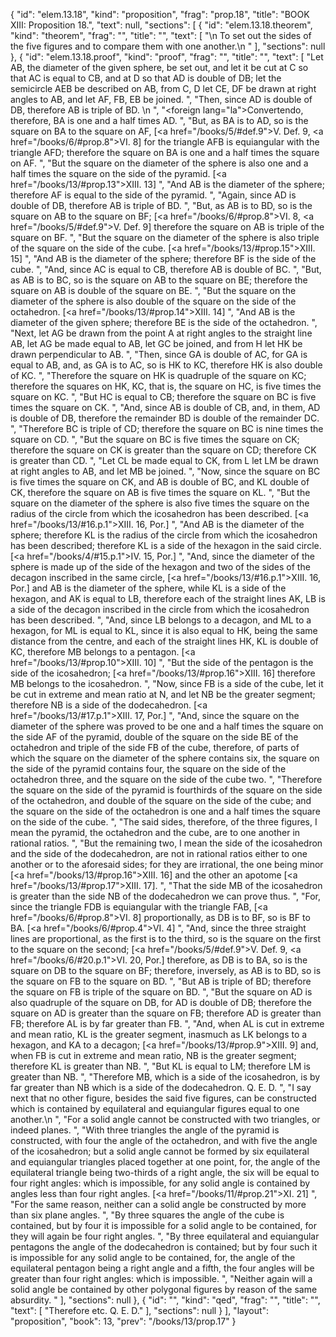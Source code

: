 {
  "id": "elem.13.18",
  "kind": "proposition",
  "frag": "prop.18",
  "title": "BOOK XIII: Proposition 18.",
  "text": null,
  "sections": [
    {
      "id": "elem.13.18.theorem",
      "kind": "theorem",
      "frag": "",
      "title": "",
      "text": [
        "\n       To set out the sides of the five figures and to compare them with one another.\n      "
      ],
      "sections": null
    },
    {
      "id": "elem.13.18.proof",
      "kind": "proof",
      "frag": "",
      "title": "",
      "text": [
        "Let AB, the diameter of the given sphere, be set out, and let it be cut at C so that AC is equal to CB, and at D so that AD is double of DB; let the semicircle AEB be described on AB, from C, D let CE, DF be drawn at right angles to AB, and let AF, FB, EB be joined. ",
        "Then, since AD is double of DB, therefore AB is triple of BD. \n      ",
        "<foreign lang=\"la\">Convertendo</foreign>, therefore, BA is one and a half times AD. ",
        "But, as BA is to AD, so is the square on BA to the square on AF, [<a href=\"/books/5/#def.9\">V. Def. 9</a>, <a href=\"/books/6/#prop.8\">VI. 8</a>] for the triangle AFB is equiangular with the triangle AFD; therefore the square on BA is one and a half times the square on AF. ",
        "But the square on the diameter of the sphere is also one and a half times the square on the side of the pyramid. [<a href=\"/books/13/#prop.13\">XIII. 13</a>] ",
        "And AB is the diameter of the sphere; therefore AF is equal to the side of the pyramid. ",
        "Again, since AD is double of DB, therefore AB is triple of BD. ",
        "But, as AB is to BD, so is the square on AB to the square on BF; [<a href=\"/books/6/#prop.8\">VI. 8</a>, <a href=\"/books/5/#def.9\">V. Def. 9</a>] therefore the square on AB is triple of the square on BF. ",
        "But the square on the diameter of the sphere is also triple of the square on the side of the cube. [<a href=\"/books/13/#prop.15\">XIII. 15</a>] ",
        "And AB is the diameter of the sphere; therefore BF is the side of the cube. ",
        "And, since AC is equal to CB, therefore AB is double of BC. ",
        "But, as AB is to BC, so is the square on AB to the square on BE; therefore the square on AB is double of the square on BE. ",
        "But the square on the diameter of the sphere is also double of the square on the side of the octahedron. [<a href=\"/books/13/#prop.14\">XIII. 14</a>] ",
        "And AB is the diameter of the given sphere; therefore BE is the side of the octahedron. ",
        "Next, let AG be drawn from the point A at right angles to the straight line AB, let AG be made equal to AB, let GC be joined, and from H let HK be drawn perpendicular to AB. ",
        "Then, since GA is double of AC, for GA is equal to AB, and, as GA is to AC, so is HK to KC, therefore HK is also double of KC. ",
        "Therefore the square on HK is quadruple of the square on KC; therefore the squares on HK, KC, that is, the square on HC, is five times the square on KC. ",
        "But HC is equal to CB; therefore the square on BC is five times the square on CK. ",
        "And, since AB is double of CB, and, in them, AD is double of DB, therefore the remainder BD is double of the remainder DC. ",
        "Therefore BC is triple of CD; therefore the square on BC is nine times the square on CD. ",
        "But the square on BC is five times the square on CK; therefore the square on CK is greater than the square on CD; therefore CK is greater than CD. ",
        "Let CL be made equal to CK, from L let LM be drawn at right angles to AB, and let MB be joined. ",
        "Now, since the square on BC is five times the square on CK, and AB is double of BC, and KL double of CK, therefore the square on AB is five times the square on KL. ",
        "But the square on the diameter of the sphere is also five times the square on the radius of the circle from which the icosahedron has been described. [<a href=\"/books/13/#16.p.1\">XIII. 16, Por.</a>] ",
        "And AB is the diameter of the sphere; therefore KL is the radius of the circle from which the icosahedron has been described; therefore KL is a side of the hexagon in the said circle. [<a href=\"/books/4/#15.p.1\">IV. 15, Por.</a>] ",
        "And, since the diameter of the sphere is made up of the side of the hexagon and two of the sides of the decagon inscribed in the same circle, [<a href=\"/books/13/#16.p.1\">XIII. 16, Por.</a>] and AB is the diameter of the sphere, while KL is a side of the hexagon, and AK is equal to LB, therefore each of the straight lines AK, LB is a side of the decagon inscribed in the circle from which the icosahedron has been described. ",
        "And, since LB belongs to a decagon, and ML to a hexagon, for ML is equal to KL, since it is also equal to HK, being the same distance from the centre, and each of the straight lines HK, KL is double of KC, therefore MB belongs to a pentagon. [<a href=\"/books/13/#prop.10\">XIII. 10</a>] ",
        "But the side of the pentagon is the side of the icosahedron; [<a href=\"/books/13/#prop.16\">XIII. 16</a>] therefore MB belongs to the icosahedron. ",
        "Now, since FB is a side of the cube, let it be cut in extreme and mean ratio at N, and let NB be the greater segment; therefore NB is a side of the dodecahedron. [<a href=\"/books/13/#17.p.1\">XIII. 17, Por.</a>] ",
        "And, since the square on the diameter of the sphere was proved to be one and a half times the square on the side AF of the pyramid, double of the square on the side BE of the octahedron and triple of the side FB of the cube, therefore, of parts of which the square on the diameter of the sphere contains six, the square on the side of the pyramid contains four, the square on the side of the octahedron three, and the square on the side of the cube two. ",
        "Therefore the square on the side of the pyramid is fourthirds of the square on the side of the octahedron, and double of the square on the side of the cube; and the square on the side of the octahedron is one and a half times the square on the side of the cube. ",
        "The said sides, therefore, of the three figures, I mean the pyramid, the octahedron and the cube, are to one another in rational ratios. ",
        "But the remaining two, I mean the side of the icosahedron and the side of the dodecahedron, are not in rational ratios either to one another or to the aforesaid sides; for they are irrational, the one being minor [<a href=\"/books/13/#prop.16\">XIII. 16</a>] and the other an apotome [<a href=\"/books/13/#prop.17\">XIII. 17</a>]. ",
        "That the side MB of the icosahedron is greater than the side NB of the dodecahedron we can prove thus. ",
        "For, since the triangle FDB is equiangular with the triangle FAB, [<a href=\"/books/6/#prop.8\">VI. 8</a>] proportionally, as DB is to BF, so is BF to BA. [<a href=\"/books/6/#prop.4\">VI. 4</a>] ",
        "And, since the three straight lines are proportional, as the first is to the third, so is the square on the first to the square on the second; [<a href=\"/books/5/#def.9\">V. Def. 9</a>, <a href=\"/books/6/#20.p.1\">VI. 20, Por.</a>] therefore, as DB is to BA, so is the square on DB to the square on BF; therefore, inversely, as AB is to BD, so is the square on FB to the square on BD. ",
        "But AB is triple of BD; therefore the square on FB is triple of the square on BD. ",
        "But the square on AD is also quadruple of the square on DB, for AD is double of DB; therefore the square on AD is greater than the square on FB; therefore AD is greater than FB; therefore AL is by far greater than FB. ",
        "And, when AL is cut in extreme and mean ratio, KL is the greater segment, inasmuch as LK belongs to a hexagon, and KA to a decagon; [<a href=\"/books/13/#prop.9\">XIII. 9</a>] and, when FB is cut in extreme and mean ratio, NB is the greater segment; therefore KL is greater than NB. ",
        "But KL is equal to LM; therefore LM is greater than NB. ",
        "Therefore MB, which is a side of the icosahedron, is by far greater than NB which is a side of the dodecahedron. Q. E. D. ",
        "I say next that no other figure, besides the said five figures, can be constructed which is contained by equilateral and equiangular figures equal to one another.\n      ",
        "For a solid angle cannot be constructed with two triangles, or indeed planes. ",
        "With three triangles the angle of the pyramid is constructed, with four the angle of the octahedron, and with five the angle of the icosahedron; but a solid angle cannot be formed by six equilateral and equiangular triangles placed together at one point, for, the angle of the equilateral triangle being two-thirds of a right angle, the six will be equal to four right angles: which is impossible, for any solid angle is contained by angles less than four right angles. [<a href=\"/books/11/#prop.21\">XI. 21</a>] ",
        "For the same reason, neither can a solid angle be constructed by more than six plane angles. ",
        "By three squares the angle of the cube is contained, but by four it is impossible for a solid angle to be contained, for they will again be four right angles. ",
        "By three equilateral and equiangular pentagons the angle of the dodecahedron is contained; but by four such it is impossible for any solid angle to be contained, for, the angle of the equilateral pentagon being a right angle and a fifth, the four angles will be greater than four right angles: which is impossible. ",
        "Neither again will a solid angle be contained by other polygonal figures by reason of the same absurdity. "
      ],
      "sections": null
    },
    {
      "id": "",
      "kind": "qed",
      "frag": "",
      "title": "",
      "text": [
        "Therefore etc. Q. E. D."
      ],
      "sections": null
    }
  ],
  "layout": "proposition",
  "book": 13,
  "prev": "/books/13/prop.17"
}
